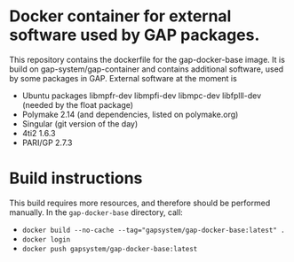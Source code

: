 # Docker container for external software used by GAP packages.

This repository contains the dockerfile for the gap-docker-base image.
It is build on gap-system/gap-container and contains additional software,
used by some packages in GAP. External software at the moment is

* Ubuntu packages libmpfr-dev libmpfi-dev libmpc-dev libfplll-dev (needed by the float package)
* Polymake 2.14 (and dependencies, listed on polymake.org)
* Singular (git version of the day)
* 4ti2 1.6.3
* PARI/GP 2.7.3

# Build instructions

This build requires more resources, and therefore should be performed manually. In the `gap-docker-base` directory, call:
* `docker build --no-cache --tag="gapsystem/gap-docker-base:latest" .`
* `docker login`
* `docker push gapsystem/gap-docker-base:latest`
